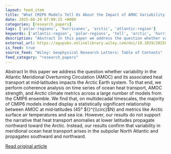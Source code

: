 ```yaml
---
layout: feed_item
title: "What CMIP6 Models Tell Us About the Impact of AMOC Variability on the Arctic"
date: 2025-08-29 07:09:15 +0000
categories: [research_papers]
tags: ['polar-regions', 'hurricanes', 'arctic', 'atlantic-region']
keywords: ['atlantic-region', 'polar-regions', 'tell', 'arctic', 'hurricanes', 'models', 'what']
description: "Abstract In this paper we address the question whether variability in the Atlantic Meridional Overturning Circulation (AMOC) and its associated heat transpor..."
external_url: https://agupubs.onlinelibrary.wiley.com/doi/10.1029/2025GL116282?af=R
is_feed: true
source_feed: "Wiley: Geophysical Research Letters: Table of Contents"
feed_category: "research_papers"
---
```


Abstract In this paper we address the question whether variability in the Atlantic Meridional Overturning Circulation (AMOC) and its associated heat transport at mid‐latitudes impacts the Arctic Earth system. To that end, we perform coherence analysis on time series of ocean heat transport, AMOC strength, and Arctic climate metrics across a large number of models from the CMIP6 ensemble. We find that, on multidecadal timescales, the majority of CMIP6 models indeed display a statistically significant relationship between AMOC at mid‐latitudes (45° ${}^{\\circ}$N) and metrics like Arctic surface air temperatures and sea ice. However, our results do not support the narrative that heat transport anomalies at lower latitudes propagate northward toward the Arctic. Instead, our results confirm that variability in meridional ocean heat transport arises in the subpolar North Atlantic and propagates southward and northward.

[Read original article](https://agupubs.onlinelibrary.wiley.com/doi/10.1029/2025GL116282?af=R)
